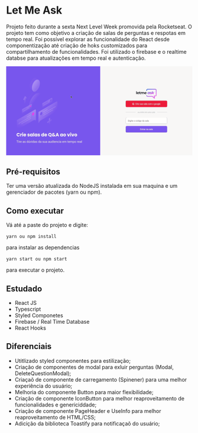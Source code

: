 # Let Me Ask

Projeto feito durante a sexta Next Level Week promovida pela Rocketseat. O projeto tem como objetivo a criação de salas de perguntas e respotas em tempo real. Foi possível explorar as funcionalidade do React desde componentização até criação de hoks customizados para compartilhamento de funcionalidades. Foi utilizado o firebase e o realtime databse para atualizações em tempo real e autenticação.

<p align="center">
  <img src="/demo/let-me-ask.gif" />
</p>



## Pré-requisitos
Ter uma versão atualizada do NodeJS instalada em sua maquina e um gerenciador de pacotes (yarn ou npm).

## Como executar
Vá até a paste do projeto e digite:
```
yarn ou npm install
```
para instalar as dependencias
```
yarn start ou npm start
```
para executar o projeto.

## Estudado
* React JS
* Typescript
* Styled Componetes
* Firebase / Real Time Database
* React Hooks

## Diferenciais
* Utitlizado styled componentes para estilização;
* Criação de componentes de modal para exluir perguntas (Modal, DeleteQuestionModal);
* Criaçaõ de componente de carregamento (Spinener) para uma melhor experiência do usuário;
* Melhoria do componente Button para maior flexibilidade;
* Criação de componente IconButton para melhor reaproveitamento de funcionalidades e genericiddade;
* Criação de componente PageHeader e UseInfo para melhor reaproveitamento de HTML/CSS;
* Adicição da biblioteca Toastify para notificaçaõ do usuário;
